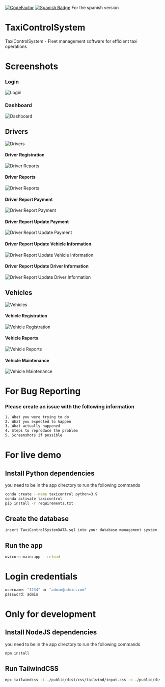 [![CodeFactor](https://www.codefactor.io/repository/github/midnightgb/taxicontrolsystem/badge)](https://www.codefactor.io/repository/github/midnightgb/taxicontrolsystem)
[![Spanish Badge](app-screenshots/icons8-espa%C3%B1a2-circular-48.png)](readme-es.md) For the spanish version
# TaxiControlSystem
TaxiControlSystem - Fleet management software for efficient taxi operations

# Screenshots
### Login
![Login](app-screenshots/login.png)

### Dashboard
![Dashboard](app-screenshots/home.png)

## Drivers
![Drivers](app-screenshots/users.png)

#### Driver Registration
![Driver Reports](app-screenshots/register-user.png)

#### Driver Reports
![Driver Reports](app-screenshots/user-report.png)

#### Driver Report Payment
![Driver Report Payment](app-screenshots/user-report-payment.png)

#### Driver Report Update Payment
![Driver Report Update Payment](app-screenshots/user-report-update-payment.png)

#### Driver Report Update Vehicle Information
![Driver Report Update Vehicle Information](app-screenshots/user-report-update-car-info.png)

#### Driver Report Update Driver Information
![Driver Report Update Driver Information](app-screenshots/user-report-update-info.png)

## Vehicles
![Vehicles](app-screenshots/vehicles.png)

#### Vehicle Registration
![Vehicle Registration](app-screenshots/register-vehicle.png)

#### Vehicle Reports
![Vehicle Reports](app-screenshots/vehicle-report.png)

#### Vehicle Maintenance
![Vehicle Maintenance](app-screenshots/vehicle-register-maintenance.png)

# For Bug Reporting
### Please create an issue with the following information
```bash
1. What you were trying to do
2. What you expected to happen
3. What actually happened
4. Steps to reproduce the problem
5. Screenshots if possible
```

# For live demo
## Install Python dependencies
you need to be in the app directory to run the following commands
```bash
conda create --name taxicontrol python=3.9 
conda activate taxicontrol
pip install -r requirements.txt
```

## Create the database
```bash
insert TaxiControlSystemDATA.sql into your database management system
```

## Run the app
```bash
uvicorn main:app --reload
```

# Login credentials
```bash
username: "1234" or "admin@admin.com"
password: admin
```

# Only for development

## Install NodeJS dependencies
you need to be in the app directory to run the following commands
```bash
npm install
```

## Run TailwindCSS
```bash
npx tailwindcss -i ./public/dist/css/tailwind/input.css -o ./public/dist/css/tailwind/output.css --watch
```
